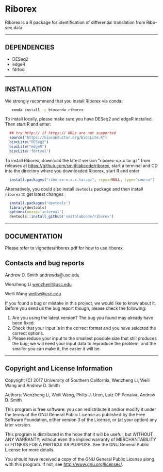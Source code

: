 # Riborex

Riborex is a R package for identification of differential translation from Ribo-seq data.

--------------------------------------------------------

## DEPENDENCIES
* DESeq2
* edgeR
* fdrtool
--------------------------------------------------------
## INSTALLATION
We strongly recommend that you install Riborex via conda:
```bash
   conda install -c bioconda riborex
```
To install locally, please make sure you have DESeq2 and edgeR installed.
Then start R and enter:
```r
  ## try http:// if https:// URLs are not supported
  source("https://bioconductor.org/biocLite.R")
  biocLite("DESeq2")
  biocLite("edgeR")
  biocLite('fdrtool')
```
To install Riborex, download the latest version
"riborex-x.x.x.tar.gz" from releases
at https://github.com/smithlabcode/riborex, start
a terminal and CD into the directory where you downloaded Riborex,
start R and enter
```r
  install.packages("riborex-x.x.x.tar.gz", repos=NULL, type="source")
```
Alternatively, you could also install `devtools` package and then install
`riborex` to get latest changes :

```r
  install.packages('devtools')
  library(devtools)
  options(unzip='internal')
  devtools::install_github('smithlabcode/riborex')
```
--------------------------------------------------------

## DOCUMENTATION
Please refer to vignettes/riborex.pdf for how to use riborex.

## Contacts and bug reports
Andrew D. Smith
andrewds@usc.edu

Wenzheng Li
wenzhenl@usc.edu

Weili Wang
weiliw@usc.edu

If you found a bug or mistake in this project, we would like to know about it.
Before you send us the bug report though, please check the following:

1. Are you using the latest version? The bug you found may already have been
   fixed.
2. Check that your input is in the correct format and you have selected the
   correct options.
3. Please reduce your input to the smallest possible size that still produces
   the bug; we will need your input data to reproduce the problem, and the
   smaller you can make it, the easier it will be.

--------------------------------------------------------
## Copyright and License Information
Copyright (C) 2017 University of Southern California, Wenzheng Li, Weili Wang
and Andrew D. Smith

Authors: Wenzheng Li, Weili Wang, Philip J. Uren, Luiz OF Penalva, Andrew D. Smith

This program is free software: you can redistribute it and/or modify it under
the terms of the GNU General Public License as published by the Free Software
Foundation, either version 3 of the License, or (at your option) any later
version.

This program is distributed in the hope that it will be useful, but WITHOUT
ANY WARRANTY; without even the implied warranty of MERCHANTABILITY or FITNESS
FOR A PARTICULAR PURPOSE. See the GNU General Public License for more details.

You should have received a copy of the GNU General Public License along with
this program. If not, see http://www.gnu.org/licenses/.
